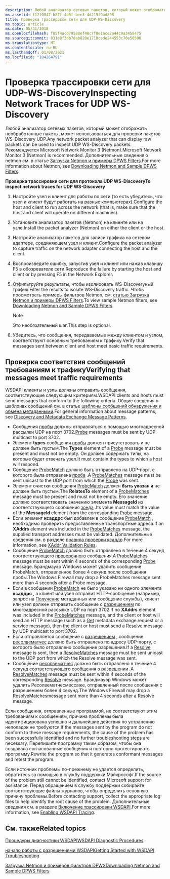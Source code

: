```yaml
---
description: Любой анализатор сетевых пакетов, который может отображать необработанные пакеты, может использоваться для проверки пакетов WS-Discovery UDP. Рекомендуется Microsoft Network Monitor 3 (Netmon). Дополнительные сведения о netmon см. в статье Загрузка Netmon и примеры DPWS Filters.
ms.assetid: f12f9847-b87f-4d5f-bee3-4d219f9ad898
title: Проверка трассировки сети для UDP-WS-Discovery
ms.topic: article
ms.date: 05/31/2018
ms.openlocfilehash: f85f4acd79588ef48c7f8e1ace2a44c9a3458475
ms.sourcegitcommit: 831e8f3db78ab820e1710cede244553c70e50500
ms.translationtype: MT
ms.contentlocale: ru-RU
ms.lasthandoff: 01/08/2021
ms.locfileid: "104264791"
---
```

# <a name="inspecting-network-traces-for-udp-ws-discovery"></a><span data-ttu-id="2c988-105">Проверка трассировки сети для UDP-WS-Discovery</span><span class="sxs-lookup"><span data-stu-id="2c988-105">Inspecting Network Traces for UDP WS-Discovery</span></span>

<span data-ttu-id="2c988-106">Любой анализатор сетевых пакетов, который может отображать необработанные пакеты, может использоваться для проверки пакетов WS-Discovery UDP.</span><span class="sxs-lookup"><span data-stu-id="2c988-106">Any network packet analyzer that can display raw packets can be used to inspect UDP WS-Discovery packets.</span></span> <span data-ttu-id="2c988-107">Рекомендуется Microsoft Network Monitor 3 (Netmon).</span><span class="sxs-lookup"><span data-stu-id="2c988-107">Microsoft Network Monitor 3 (Netmon) is recommended.</span></span> <span data-ttu-id="2c988-108">Дополнительные сведения о netmon см. в статье [Загрузка Netmon и примеры DPWS Filters](downloading-netmon-and-sample-dpws-filters.md).</span><span class="sxs-lookup"><span data-stu-id="2c988-108">For more information about Netmon, see [Downloading Netmon and Sample DPWS Filters](downloading-netmon-and-sample-dpws-filters.md).</span></span>

<span data-ttu-id="2c988-109">**Проверка трассировки сети для протокола UDP WS-Discovery**</span><span class="sxs-lookup"><span data-stu-id="2c988-109">**To inspect network traces for UDP WS-Discovery**</span></span>

1.  <span data-ttu-id="2c988-110">Настройте узел и клиент для работы по сети (то есть убедитесь, что узел и клиент будут работать на разных компьютерах).</span><span class="sxs-lookup"><span data-stu-id="2c988-110">Configure the host and client to run across the network (that is, make sure that the host and client will operate on different machines).</span></span>
2.  <span data-ttu-id="2c988-111">Установите анализатор пакетов (Netmon) на клиенте или на узле.</span><span class="sxs-lookup"><span data-stu-id="2c988-111">Install the packet analyzer (Netmon) on either the client or the host.</span></span>
3.  <span data-ttu-id="2c988-112">Настройте анализатор пакетов для записи трафика на сетевом адаптере, соединяющем узел и клиент.</span><span class="sxs-lookup"><span data-stu-id="2c988-112">Configure the packet analyzer to capture traffic on the network adapter connecting the host and the client.</span></span>
4.  <span data-ttu-id="2c988-113">Воспроизведите ошибку, запустив узел и клиент или нажав клавишу F5 в обозревателе сети.</span><span class="sxs-lookup"><span data-stu-id="2c988-113">Reproduce the failure by starting the host and client or by pressing F5 in the Network Explorer.</span></span>
5.  <span data-ttu-id="2c988-114">Отфильтруйте результаты, чтобы изолировать WS-Discoveryный трафик.</span><span class="sxs-lookup"><span data-stu-id="2c988-114">Filter the results to isolate WS-Discovery traffic.</span></span> <span data-ttu-id="2c988-115">Чтобы просмотреть примеры фильтров Netmon, см. [статью Загрузка Netmon и примеры DPWS Filters](downloading-netmon-and-sample-dpws-filters.md).</span><span class="sxs-lookup"><span data-stu-id="2c988-115">To view sample Netmon filters, see [Downloading Netmon and Sample DPWS Filters](downloading-netmon-and-sample-dpws-filters.md).</span></span>
    > [!Note]  
    > <span data-ttu-id="2c988-116">Это необязательный шаг.</span><span class="sxs-lookup"><span data-stu-id="2c988-116">This step is optional.</span></span>

     

6.  <span data-ttu-id="2c988-117">Убедитесь, что сообщения, передаваемые между клиентом и узлом, соответствуют основным требованиям к трафику.</span><span class="sxs-lookup"><span data-stu-id="2c988-117">Verify that messages sent between client and host meet basic traffic requirements.</span></span>

## <a name="verifying-that-messages-meet-traffic-requirements"></a><span data-ttu-id="2c988-118">Проверка соответствия сообщений требованиям к трафику</span><span class="sxs-lookup"><span data-stu-id="2c988-118">Verifying that messages meet traffic requirements</span></span>

<span data-ttu-id="2c988-119">WSDAPI клиенты и узлы должны отправить сообщения, соответствующие следующим критериям.</span><span class="sxs-lookup"><span data-stu-id="2c988-119">WSDAPI clients and hosts must send messages that conform to the following criteria.</span></span> <span data-ttu-id="2c988-120">Общие сведения о шаблонах сообщений см. в статье [шаблоны сообщений обнаружения и обмена метаданными](discovery-and-metadata-exchange-message-patterns.md).</span><span class="sxs-lookup"><span data-stu-id="2c988-120">For general information about message patterns, see [Discovery and Metadata Exchange Message Patterns](discovery-and-metadata-exchange-message-patterns.md).</span></span>

-   <span data-ttu-id="2c988-121">Сообщения [пробы](probe-message.md) должны отправляться с помощью многоадресной рассылки UDP на порт 3702.</span><span class="sxs-lookup"><span data-stu-id="2c988-121">[Probe](probe-message.md) messages must be sent by UDP multicast to port 3702.</span></span>
-   <span data-ttu-id="2c988-122">Элемент **types** сообщения [пробы](probe-message.md) должен присутствовать и не должен быть пустым.</span><span class="sxs-lookup"><span data-stu-id="2c988-122">The **Types** element of a [Probe](probe-message.md) message must be present and must not be empty.</span></span> <span data-ttu-id="2c988-123">Он должен содержать типы, на которые будет отвечать узел.</span><span class="sxs-lookup"><span data-stu-id="2c988-123">It must contain the types to which a host will respond.</span></span>
-   <span data-ttu-id="2c988-124">Сообщение [ProbeMatch](probematches-message.md) должно быть отправлено на UDP-порт, с которого была отправлена [проба](probe-message.md) .</span><span class="sxs-lookup"><span data-stu-id="2c988-124">A [ProbeMatches](probematches-message.md) message must be sent unicast to the UDP port from which the [Probe](probe-message.md) was sent.</span></span>
-   <span data-ttu-id="2c988-125">Элемент очистки сообщения [ProbeMatch](probematches-message.md) должен **быть указан и** не должен быть пустым.</span><span class="sxs-lookup"><span data-stu-id="2c988-125">The **RelatesTo** element of a [ProbeMatches](probematches-message.md) message must be present and must not be empty.</span></span> <span data-ttu-id="2c988-126">Его значение должно соответствовать значению элемента **MessageId** из соответствующего сообщения [зонда](probe-message.md) .</span><span class="sxs-lookup"><span data-stu-id="2c988-126">Its value must match the value of the **MessageId** element from the corresponding [Probe](probe-message.md) message.</span></span>
-   <span data-ttu-id="2c988-127">Если элемент **ксаддрс** был добавлен в сообщение [ProbeMatch](probematches-message.md) , необходимо проверить предоставленные транспортные адреса.</span><span class="sxs-lookup"><span data-stu-id="2c988-127">If an **XAddrs** element was included in the [ProbeMatches](probematches-message.md) message, the supplied transport addresses must be validated.</span></span> <span data-ttu-id="2c988-128">Дополнительные сведения см. в разделе [правила проверки ксаддр](xaddr-validation-rules.md).</span><span class="sxs-lookup"><span data-stu-id="2c988-128">For more information, see [XAddr Validation Rules](xaddr-validation-rules.md).</span></span>
-   <span data-ttu-id="2c988-129">Сообщение [ProbeMatch](probematches-message.md) должно быть отправлено в течение 4 секунд соответствующего [проверочного](probe-message.md) сообщения.</span><span class="sxs-lookup"><span data-stu-id="2c988-129">A [ProbeMatches](probematches-message.md) message must be sent within 4 seconds of the corresponding [Probe](probe-message.md) message.</span></span> <span data-ttu-id="2c988-130">Брандмауэр Windows может удалить сообщение ProbeMatch, отправленное более 4 секунд после сообщения пробы.</span><span class="sxs-lookup"><span data-stu-id="2c988-130">The Windows Firewall may drop a ProbeMatches message sent more than 4 seconds after a Probe message.</span></span>
-   <span data-ttu-id="2c988-131">Если в сообщении [ProbeMatch](probematches-message.md) не было указано ни одного элемента **ксаддрс** , а клиент или узел отправит HTTP-сообщение (например, запрос на [Получение](get--metadata-exchange--http-request-and-message.md) метаданных или сообщение службы), клиент или узел должен отправить сообщение с [разрешением](resolve-message.md) по многоадресной рассылке UDP на порт 3702.</span><span class="sxs-lookup"><span data-stu-id="2c988-131">If no **XAddrs** element was included in the [ProbeMatches](probematches-message.md) message, and the client or host will send an HTTP message (such as a [Get](get--metadata-exchange--http-request-and-message.md) metadata exchange request or a service message), then the client or host must send a [Resolve](resolve-message.md) message by UDP multicast to port 3702.</span></span>
-   <span data-ttu-id="2c988-132">Если отправляется сообщение с [разрешением](resolve-message.md) , сообщение [ресолвематчес](resolvematches-message.md) должно быть отправлено по адресу UDP-порту, с которого было отправлено сообщение разрешения.</span><span class="sxs-lookup"><span data-stu-id="2c988-132">If a [Resolve](resolve-message.md) message is sent, then a [ResolveMatches](resolvematches-message.md) message must be sent unicast to the UDP port from which the Resolve message was sent.</span></span>
-   <span data-ttu-id="2c988-133">Сообщение [ресолвематчес](resolvematches-message.md) должно быть отправлено в течение 4 секунд соответствующего сообщения о [разрешении](resolve-message.md) .</span><span class="sxs-lookup"><span data-stu-id="2c988-133">A [ResolveMatches](resolvematches-message.md) message must be sent within 4 seconds of the corresponding [Resolve](resolve-message.md) message.</span></span> <span data-ttu-id="2c988-134">Брандмауэр Windows может удалить Ресолвематчесмессаже, отправленный после сообщения с разрешением более 4 секунд.</span><span class="sxs-lookup"><span data-stu-id="2c988-134">The Windows Firewall may drop a ResolveMatchesmessage sent more than 4 seconds after a Resolve message.</span></span>

<span data-ttu-id="2c988-135">Если сообщения, отправленные программой, не соответствуют этим требованиям к сообщениям, причина проблемы была идентифицирована успешно и дальнейшие действия по устранению неполадок не требуются.</span><span class="sxs-lookup"><span data-stu-id="2c988-135">If the messages sent by the program do not conform to these message requirements, the cause of the problem has been successfully identified and no further troubleshooting steps are necessary.</span></span> <span data-ttu-id="2c988-136">Перепишите программу таким образом, чтобы она создавала согласованные сообщения и повторно протестировать программу.</span><span class="sxs-lookup"><span data-stu-id="2c988-136">Rewrite the program so that it generates conformant messages and retest the program.</span></span>

<span data-ttu-id="2c988-137">Если источник проблемы по-прежнему не удается определить, обратитесь за помощью в службу поддержки Майкрософт.</span><span class="sxs-lookup"><span data-stu-id="2c988-137">If the source of the problem still cannot be identified, contact Microsoft support for assistance.</span></span> <span data-ttu-id="2c988-138">Перед обращением в службу поддержки собирайте соответствующие файлы журналов, чтобы определить основную причину проблемы.</span><span class="sxs-lookup"><span data-stu-id="2c988-138">Before contacting support, collect the appropriate log files to help identify the root cause of the problem.</span></span> <span data-ttu-id="2c988-139">Дополнительные сведения см. в разделе [Включение трассировки WSDAPI](enabling-wsdapi-tracing.md).</span><span class="sxs-lookup"><span data-stu-id="2c988-139">For more information, see [Enabling WSDAPI Tracing](enabling-wsdapi-tracing.md).</span></span>

## <a name="related-topics"></a><span data-ttu-id="2c988-140">См. также</span><span class="sxs-lookup"><span data-stu-id="2c988-140">Related topics</span></span>

<dl> <dt>

[<span data-ttu-id="2c988-141">Процедуры диагностики WSDAPI</span><span class="sxs-lookup"><span data-stu-id="2c988-141">WSDAPI Diagnostic Procedures</span></span>](wsdapi-diagnostic-procedures.md)
</dt> <dt>

[<span data-ttu-id="2c988-142">начало работы с разрешениями WSDAPI</span><span class="sxs-lookup"><span data-stu-id="2c988-142">Getting Started with WSDAPI Troubleshooting</span></span>](getting-started-with-wsdapi-troubleshooting.md)
</dt> <dt>

[<span data-ttu-id="2c988-143">Загрузка Netmon и примеров фильтров DPWS</span><span class="sxs-lookup"><span data-stu-id="2c988-143">Downloading Netmon and Sample DPWS Filters</span></span>](downloading-netmon-and-sample-dpws-filters.md)
</dt> </dl>

 

 



